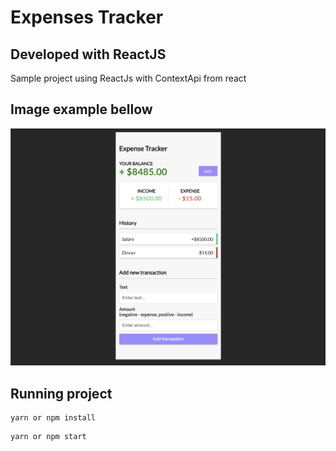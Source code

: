 # Expenses Tracker

## Developed with ReactJS

Sample project using ReactJs with ContextApi from react

## Image example bellow

![Example](img/example.png?raw=true "Expenses Tracker")

## Running project

```
yarn or npm install
```

```
yarn or npm start
```

